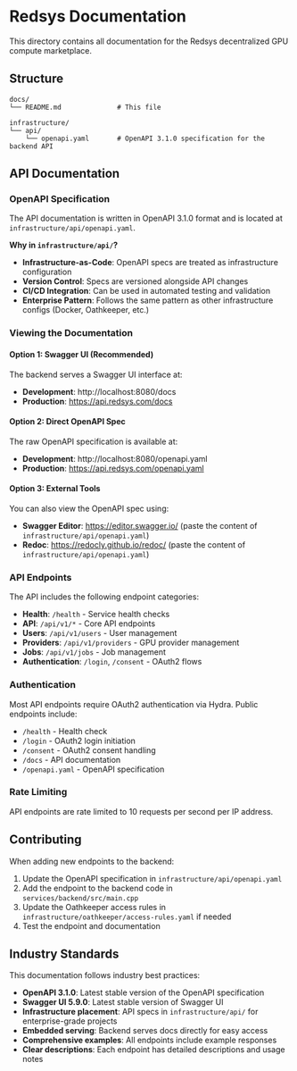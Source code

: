 # Redsys Documentation

This directory contains all documentation for the Redsys decentralized GPU compute marketplace.

## Structure

```
docs/
└── README.md              # This file

infrastructure/
└── api/
    └── openapi.yaml       # OpenAPI 3.1.0 specification for the backend API
```

## API Documentation

### OpenAPI Specification

The API documentation is written in OpenAPI 3.1.0 format and is located at `infrastructure/api/openapi.yaml`.

**Why in `infrastructure/api/`?**
- **Infrastructure-as-Code**: OpenAPI specs are treated as infrastructure configuration
- **Version Control**: Specs are versioned alongside API changes
- **CI/CD Integration**: Can be used in automated testing and validation
- **Enterprise Pattern**: Follows the same pattern as other infrastructure configs (Docker, Oathkeeper, etc.)

### Viewing the Documentation

#### Option 1: Swagger UI (Recommended)
The backend serves a Swagger UI interface at:
- **Development**: http://localhost:8080/docs
- **Production**: https://api.redsys.com/docs

#### Option 2: Direct OpenAPI Spec
The raw OpenAPI specification is available at:
- **Development**: http://localhost:8080/openapi.yaml
- **Production**: https://api.redsys.com/openapi.yaml

#### Option 3: External Tools
You can also view the OpenAPI spec using:
- **Swagger Editor**: https://editor.swagger.io/ (paste the content of `infrastructure/api/openapi.yaml`)
- **Redoc**: https://redocly.github.io/redoc/ (paste the content of `infrastructure/api/openapi.yaml`)

### API Endpoints

The API includes the following endpoint categories:

- **Health**: `/health` - Service health checks
- **API**: `/api/v1/*` - Core API endpoints
- **Users**: `/api/v1/users` - User management
- **Providers**: `/api/v1/providers` - GPU provider management
- **Jobs**: `/api/v1/jobs` - Job management
- **Authentication**: `/login`, `/consent` - OAuth2 flows

### Authentication

Most API endpoints require OAuth2 authentication via Hydra. Public endpoints include:
- `/health` - Health check
- `/login` - OAuth2 login initiation
- `/consent` - OAuth2 consent handling
- `/docs` - API documentation
- `/openapi.yaml` - OpenAPI specification

### Rate Limiting

API endpoints are rate limited to 10 requests per second per IP address.

## Contributing

When adding new endpoints to the backend:

1. Update the OpenAPI specification in `infrastructure/api/openapi.yaml`
2. Add the endpoint to the backend code in `services/backend/src/main.cpp`
3. Update the Oathkeeper access rules in `infrastructure/oathkeeper/access-rules.yaml` if needed
4. Test the endpoint and documentation

## Industry Standards

This documentation follows industry best practices:

- **OpenAPI 3.1.0**: Latest stable version of the OpenAPI specification
- **Swagger UI 5.9.0**: Latest stable version of Swagger UI
- **Infrastructure placement**: API specs in `infrastructure/api/` for enterprise-grade projects
- **Embedded serving**: Backend serves docs directly for easy access
- **Comprehensive examples**: All endpoints include example responses
- **Clear descriptions**: Each endpoint has detailed descriptions and usage notes 
